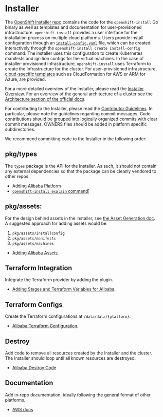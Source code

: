 # Installer

The [OpenShift Installer repo][repo] contains the code for the `openshift-install` Go binary as well as templates and documentation
for user-provisioned infrastructure. `openshift-install` provides a user interface for the installation process on multiple cloud platforms.
Users provide install configuration through an [`install-config.yaml`][install-config] file, which can be created interactively through the
`openshift-install create install-config` command. The installer uses this configuration to create Kubernetes manifests and ignition configs
for the virtual machines. In the case of installer-provisioned infrastructure, `openshift-install` uses Terraform to create the infrastructure
for the cluster. For user-provisioned infrastructure, [cloud-specific templates][upi] such as CloudFormation for AWS or ARM for Azure, are provided.

For a more detailed overview of the Installer, please read the [Installer Overview][overview]. For an overview of the general architecture
of a cluster see the [Architecture section of the official docs][arch].

For contributing to the Installer, please read the [Contributor Guidelines][contributing]. In particular, please note the guidelines regarding
commit messages. Code contributions should be grouped into logically organized commits with clear commit messages. OWNERS files should be added in platform specific subdirectories.

We recommend committing code to the Installer in the following order:

## pkg/types

The `types` package is the API for the Installer. As such, it should not contain any external dependencies so that the package can be cleanly
vendored to other repos.

* [Adding Alibaba Platform][types]
* [`openshift-install explain` command][explain]]

## pkg/assets:

For the design behind assets in the installer, see [the Asset Generation doc][asset-generation]. A suggested approach for adding assets
would be:

1. `pkg/assets/installconfig`
1. `pkg/assets/manifests`
1. `pkg/assets/machines`

* [Adding Alibaba Assets][asset-example].

## Terraform Integration

Integrate the Terraform provider by adding the plugin.
 
* [Adding Stages and Terraform Variables for Alibaba][tf-integration].

## Terraform Configs

Create the Terraform configurations at `/data/data/{platform}`.

* [Alibaba Terraform Configuration][tf-configs].

## Destroy

Add code to remove all resources created by the Installer and the cluster. The Installer
should loop until all known resources are destroyed.

* [Alibaba Destroy Code][destroy]

## Documentation

Add in-repo documentation, ideally following the general format of other platforms.

* [AWS docs][doc].

[repo]: https://www.github.com/openshift/installer
[install-config]: https://github.com/openshift/installer/blob/master/docs/user/customization.md
[upi]: https://github.com/openshift/installer/tree/master/upi
[overview]: https://github.com/openshift/installer/blob/master/docs/user/overview.md
[arch]: https://docs.openshift.com/container-platform/4.8/architecture/architecture-installation.html
[contributing]: https://github.com/openshift/installer/blob/master/CONTRIBUTING.md
[types]: https://github.com/openshift/installer/commit/590dc0c62d432d4d3ea1ca40aa84ba6f17bee780#diff-5dc50083bb8d12ad7439e48e73af24cc866f5fb59322144805cba65a8abdefc7
[explain]: https://github.com/openshift/installer/blob/master/docs/dev/explain.md
[asset-generation]: https://github.com/openshift/installer/blob/master/docs/design/assetgeneration.md
[asset-example]: https://github.com/openshift/installer/pull/5333/commits/0577ab9ff94b2688645186674ec0eec0c8b5c190
[tf-integration]: https://github.com/openshift/installer/pull/5333/commits/e99ecc6bf902542b207cd76274ec6f861279ab0e
[tf-configs]: https://github.com/openshift/installer/pull/5333/commits/75ca60ff2483379d29fe6b78064783ccbd4ee6db
[destroy]: https://github.com/openshift/installer/commit/0ef6c1367a42978059665be13e82a08ea74a7f37#diff-80f8e210f9e17a175682591d811168a5779aed19b3dee41f280014f2c2040127
[doc]: https://github.com/openshift/installer/tree/master/docs/user/aws